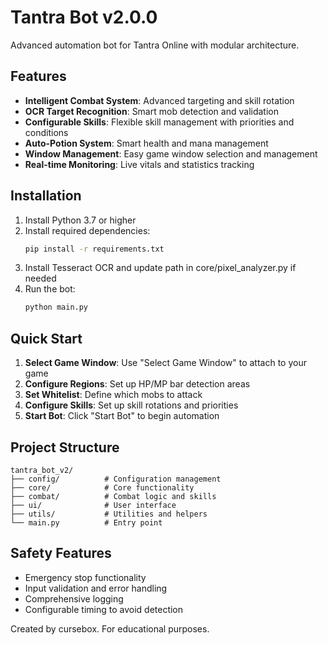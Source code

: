 # Tantra Bot v2.0.0

Advanced automation bot for Tantra Online with modular architecture.

## Features

- **Intelligent Combat System**: Advanced targeting and skill rotation
- **OCR Target Recognition**: Smart mob detection and validation
- **Configurable Skills**: Flexible skill management with priorities and conditions
- **Auto-Potion System**: Smart health and mana management
- **Window Management**: Easy game window selection and management
- **Real-time Monitoring**: Live vitals and statistics tracking

## Installation

1. Install Python 3.7 or higher
2. Install required dependencies:
   ```bash
   pip install -r requirements.txt
   ```
3. Install Tesseract OCR and update path in core/pixel_analyzer.py if needed
4. Run the bot:
   ```bash
   python main.py
   ```

## Quick Start

1. **Select Game Window**: Use "Select Game Window" to attach to your game
2. **Configure Regions**: Set up HP/MP bar detection areas
3. **Set Whitelist**: Define which mobs to attack
4. **Configure Skills**: Set up skill rotations and priorities
5. **Start Bot**: Click "Start Bot" to begin automation

## Project Structure

```
tantra_bot_v2/
├── config/          # Configuration management
├── core/            # Core functionality
├── combat/          # Combat logic and skills
├── ui/              # User interface
├── utils/           # Utilities and helpers
└── main.py          # Entry point
```

## Safety Features

- Emergency stop functionality
- Input validation and error handling
- Comprehensive logging
- Configurable timing to avoid detection

Created by cursebox. For educational purposes.
